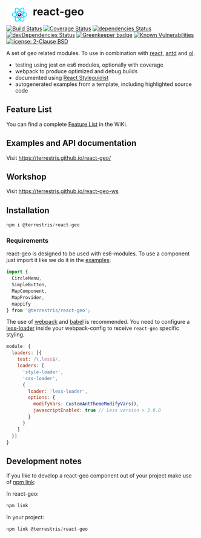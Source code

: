 # react-geo  <a href="https://terrestris.github.io/react-geo/"><img align="left" src="./assets/logo.svg" width="70px" /></a>

[![Build Status](https://travis-ci.org/terrestris/react-geo.svg?branch=master)](https://travis-ci.org/terrestris/react-geo)
[![Coverage Status](https://coveralls.io/repos/github/terrestris/react-geo/badge.svg?branch=master)](https://coveralls.io/github/terrestris/react-geo?branch=master)
[![dependencies Status](https://david-dm.org/terrestris/react-geo/status.svg)](https://david-dm.org/terrestris/react-geo)
[![devDependencies Status](https://david-dm.org/terrestris/react-geo/dev-status.svg)](https://david-dm.org/terrestris/react-geo?type=dev)
[![Greenkeeper badge](https://badges.greenkeeper.io/terrestris/react-geo.svg)](https://greenkeeper.io/)
[![Known Vulnerabilities](https://snyk.io/test/github/terrestris/react-geo/badge.svg)](https://snyk.io/test/github/terrestris/react-geo)
[![license: 2-Clause BSD](https://img.shields.io/badge/license-2--Clause%20BSD-brightgreen.svg)](https://opensource.org/licenses/BSD-2-Clause)

A set of geo related modules. To use in combination with [react](https://github.com/facebook/react), [antd](https://github.com/ant-design/ant-design) and [ol](https://github.com/openlayers/openlayers).

* testing using jest on es6 modules, optionally with coverage
* webpack to produce optimized and debug builds
* documented using [React Styleguidist](https://react-styleguidist.js.org/)
* autogenerated examples from a template, including highlighted source code

## Feature List

You can find a complete [Feature List](https://github.com/terrestris/react-geo/wiki/Feature-List) in the WiKi.

## Examples and API documentation

Visit https://terrestris.github.io/react-geo/

## Workshop

Visit https://terrestris.github.io/react-geo-ws

## Installation

```javascript static
npm i @terrestris/react-geo
```

### Requirements

react-geo is designed to be used with es6-modules.
To use a component just import it like we do it in the [examples](https://terrestris.github.io/react-geo/examples/index.html):

```javascript static
import {
  CircleMenu,
  SimpleButton,
  MapComponent,
  MapProvider,
  mappify
} from '@terrestris/react-geo';
```

The use of [webpack](https://www.npmjs.com/package/webpack) and [babel](https://www.npmjs.com/package/babel-core) is recommended. You need to configure a [less-loader](https://www.npmjs.com/package/less-loader) inside your webpack-config to receive `react-geo` specific styling.

```javascript static
module: {
  loaders: [{
    test: /\.less$/,
    loaders: [
      'style-loader',
      'css-loader',
      {
        loader: 'less-loader',
        options: {
          modifyVars: CustomAntThemeModifyVars(),
          javascriptEnabled: true // Less version > 3.0.0
        }
      }
    ]
  }]
}
```

## Development notes

If you like to develop a react-geo component out of your project make use of [npm link](https://docs.npmjs.com/cli/link):

In react-geo:

```javascript static
npm link
```

In your project:

```javascript static
npm link @terrestris/react-geo
```
